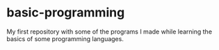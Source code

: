 # basic-programming
 My first repository with some of the programs I made while learning the basics of some programming languages.

